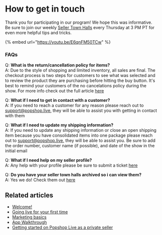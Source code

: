 # How to get in touch

Thank you for participating in our program! We hope this was informative. Be sure to join our weekly [Seller Town Halls](https://calendar.google.com/calendar/embed?src=c\_0pnhu0uuruj3k4d988cthk7iok%40group.calendar.google.com\&ctz=America%2FLos\_Angeles) every Thursday at 3 PM PT for even more helpful tips and tricks.&#x20;

{% embed url="https://youtu.be/E6qnFM50TCw" %}

### FAQs

Q: **What is the return/cancellation policy for items?**\
A: Due to the style of shopping and limited inventory, all sales are final. The checkout process is two steps for customers to see what was selected and to review the product they are purchasing before hitting the buy button. It's best to remind your customers of the no cancelations policy during the show. For more info check out the full article [here](https://help.popshop.live/hc/en-us/articles/4405025927961-What-is-the-cancelations-returns-refunds-and-exchanges-policy-)

Q: **What if I need to get in contact with a customer?**\
A: If you need to reach a customer for any reason please reach out to [support@popshop.live,](mailto:support@popshop.live,) they will be able to assist you with getting in contact with them

Q: **What if I need to update my shipping information?**\
A: If you need to update any shipping information or close an open shipping item because you have consolidated items into one package please reach out to [support@popshop.live,](mailto:support@popshop.live,) they will be able to assist you. Be sure to add the order number, customer name (if possible), and date of the show in the initial email

Q: **What if I need help on my seller profile?**\
A: Any help with your profile please be sure to submit a ticket [here ](https://dashboard.popshop.live/support)

Q: **Do you have your seller town halls archived so i can view them?**\
A: Yes we do! Check them out [here](https://help.popshop.live/hc/en-us/articles/4485198820111)

## Related articles

* [Welcome!](https://jamble.gitbook.io/popshop-live/new-seller-on-ramp/welcome)
* [Going live for your first time](https://jamble.gitbook.io/popshop-live/new-seller-on-ramp/going-live-for-your-first-time)
* [Marketing basics](https://jamble.gitbook.io/popshop-live/new-seller-on-ramp/marketing-basics)
* [App Walkthrough](https://jamble.gitbook.io/popshop-live/new-seller-on-ramp/app-walkthrough)
* [Getting started on Popshop Live as a private seller](https://jamble.gitbook.io/popshop-live/whats-new-this-month/whats-new-announcements/getting-started-on-popshop-live-as-a-private-seller)

